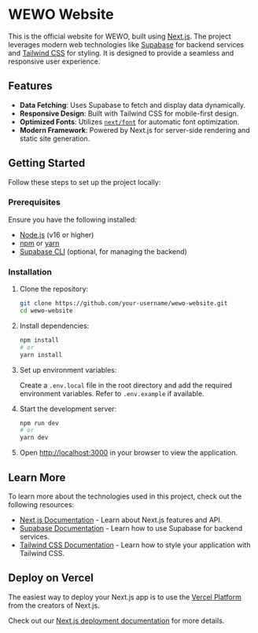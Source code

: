 # WEWO Website

This is the official website for WEWO, built using [Next.js](https://nextjs.org). The project leverages modern web technologies like [Supabase](https://supabase.com) for backend services and [Tailwind CSS](https://tailwindcss.com) for styling. It is designed to provide a seamless and responsive user experience.

## Features

- **Data Fetching**: Uses Supabase to fetch and display data dynamically.
- **Responsive Design**: Built with Tailwind CSS for mobile-first design.
- **Optimized Fonts**: Utilizes [`next/font`](https://nextjs.org/docs/app/building-your-application/optimizing/fonts) for automatic font optimization.
- **Modern Framework**: Powered by Next.js for server-side rendering and static site generation.

## Getting Started

Follow these steps to set up the project locally:

### Prerequisites

Ensure you have the following installed:

- [Node.js](https://nodejs.org) (v16 or higher)
- [npm](https://www.npmjs.com/) or [yarn](https://yarnpkg.com/)
- [Supabase CLI](https://supabase.com/docs/guides/cli) (optional, for managing the backend)

### Installation

1. Clone the repository:

   ```bash
   git clone https://github.com/your-username/wewo-website.git
   cd wewo-website
   ```

2. Install dependencies:

   ```bash
   npm install
   # or
   yarn install
   ```

3. Set up environment variables:

   Create a `.env.local` file in the root directory and add the required environment variables. Refer to `.env.example` if available.

4. Start the development server:

   ```bash
   npm run dev
   # or
   yarn dev
   ```

5. Open [http://localhost:3000](http://localhost:3000) in your browser to view the application.

## Learn More

To learn more about the technologies used in this project, check out the following resources:

- [Next.js Documentation](https://nextjs.org/docs) - Learn about Next.js features and API.
- [Supabase Documentation](https://supabase.com/docs) - Learn how to use Supabase for backend services.
- [Tailwind CSS Documentation](https://tailwindcss.com/docs) - Learn how to style your application with Tailwind CSS.

## Deploy on Vercel

The easiest way to deploy your Next.js app is to use the [Vercel Platform](https://vercel.com/new?utm_medium=default-template&filter=next.js&utm_source=create-next-app&utm_campaign=create-next-app-readme) from the creators of Next.js.

Check out our [Next.js deployment documentation](https://nextjs.org/docs/app/building-your-application/deploying) for more details.
